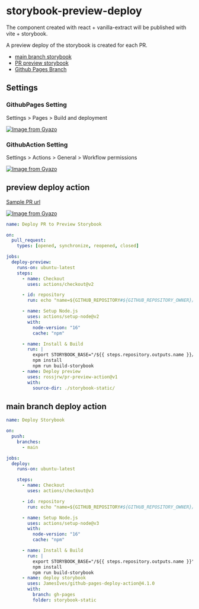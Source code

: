 # storybook-preview-deploy

The component created with react + vanilla-extract will be published with vite + storybook.

A preview deploy of the storybook is created for each PR.

- [main branch storybook](https://naporin0624.github.io/storybook-preview-deploy/)
- [PR preview storybook](https://naporin0624.github.io/storybook-preview-deploy/pr-preview/pr-3/)
- [Github Pages Branch](https://github.com/naporin0624/storybook-preview-deploy/tree/gh-pages)

## Settings

### GithubPages Setting
Settings > Pages > Build and deployment

[![Image from Gyazo](https://i.gyazo.com/e69d4d6af0306f315d59482fe7b4a72a.png)](https://gyazo.com/e69d4d6af0306f315d59482fe7b4a72a)

### GithubAction Setting

Settings > Actions > General > Workflow permissions

[![Image from Gyazo](https://i.gyazo.com/afefc0ce6c50e790fce40b4f38d28d40.png)](https://gyazo.com/afefc0ce6c50e790fce40b4f38d28d40)

## preview deploy action

[Sample PR url](https://github.com/naporin0624/storybook-preview-deploy/pull/3)

[![Image from Gyazo](https://i.gyazo.com/f28471fba0bd6b5f159adcd2f51bd1e4.png)](https://gyazo.com/f28471fba0bd6b5f159adcd2f51bd1e4)

```yaml
name: Deploy PR to Preview Storybook

on:
  pull_request:
    types: [opened, synchronize, reopened, closed]

jobs:
  deploy-preview:
    runs-on: ubuntu-latest
    steps:
      - name: Checkout
        uses: actions/checkout@v2

      - id: repository
        run: echo "name=${GITHUB_REPOSITORY#${GITHUB_REPOSITORY_OWNER}/}" >> $GITHUB_OUTPUT

      - name: Setup Node.js
        uses: actions/setup-node@v2
        with:
          node-version: "16"
          cache: "npm"

      - name: Install & Build
        run: |
          export STORYBOOK_BASE="/${{ steps.repository.outputs.name }}/pr-preview/pr-${{ github.event.number }}"
          npm install
          npm run build-storybook
      - name: Deploy preview
        uses: rossjrw/pr-preview-action@v1
        with:
          source-dir: ./storybook-static/
```

## main branch deploy action

```yaml
name: Deploy Storybook

on:
  push:
    branches:
      - main

jobs:
  deploy:
    runs-on: ubuntu-latest

    steps:
      - name: Checkout
        uses: actions/checkout@v3

      - id: repository
        run: echo "name=${GITHUB_REPOSITORY#${GITHUB_REPOSITORY_OWNER}/}" >> $GITHUB_OUTPUT

      - name: Setup Node.js
        uses: actions/setup-node@v3
        with:
          node-version: "16"
          cache: "npm"

      - name: Install & Build
        run: |
          export STORYBOOK_BASE="/${{ steps.repository.outputs.name }}"
          npm install
          npm run build-storybook
      - name: deploy storybook
        uses: JamesIves/github-pages-deploy-action@4.1.0
        with:
          branch: gh-pages
          folder: storybook-static
```
